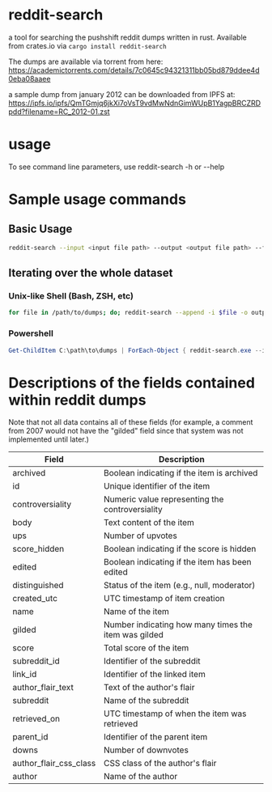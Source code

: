 # reddit-search
a tool for searching the pushshift reddit dumps written in rust. Available from crates.io via `cargo install reddit-search`

The dumps are available via torrent from here: https://academictorrents.com/details/7c0645c94321311bb05bd879ddee4d0eba08aaee

a sample dump from january 2012 can be downloaded from IPFS at: https://ipfs.io/ipfs/QmTGmjq6jkXi7oVsT9vdMwNdnGimWUpB1YagpBRCZRDpdd?filename=RC_2012-01.zst

# usage
To see command line parameters, use reddit-search -h or --help

# Sample usage commands

## Basic Usage
```sh
reddit-search --input <input file path> --output <output file path> --fields <field:value> ...
```

## Iterating over the whole dataset

### Unix-like Shell (Bash, ZSH, etc)
```sh
for file in /path/to/dumps; do; reddit-search --append -i $file -o output.json -f field:value; done
```

### Powershell
```powershell
Get-ChildItem C:\path\to\dumps | ForEach-Object { reddit-search.exe --input $_.FullName -f KEY:DATA -o OUTPUT_FILENAME.json --append }
```

# Descriptions of the fields contained within reddit dumps

Note that not all data contains all of these fields (for example, a comment from 2007 would not have the "gilded" field since that system was not implemented until later.)

| Field                   | Description |
|-------------------------|-------------|
| archived                | Boolean indicating if the item is archived |
| id                      | Unique identifier of the item |
| controversiality        | Numeric value representing the controversiality |
| body                    | Text content of the item |
| ups                     | Number of upvotes |
| score_hidden            | Boolean indicating if the score is hidden |
| edited                  | Boolean indicating if the item has been edited |
| distinguished           | Status of the item (e.g., null, moderator) |
| created_utc             | UTC timestamp of item creation |
| name                    | Name of the item |
| gilded                  | Number indicating how many times the item was gilded |
| score                   | Total score of the item |
| subreddit_id            | Identifier of the subreddit |
| link_id                 | Identifier of the linked item |
| author_flair_text       | Text of the author's flair |
| subreddit               | Name of the subreddit |
| retrieved_on            | UTC timestamp of when the item was retrieved |
| parent_id               | Identifier of the parent item |
| downs                   | Number of downvotes |
| author_flair_css_class  | CSS class of the author's flair |
| author                  | Name of the author |
